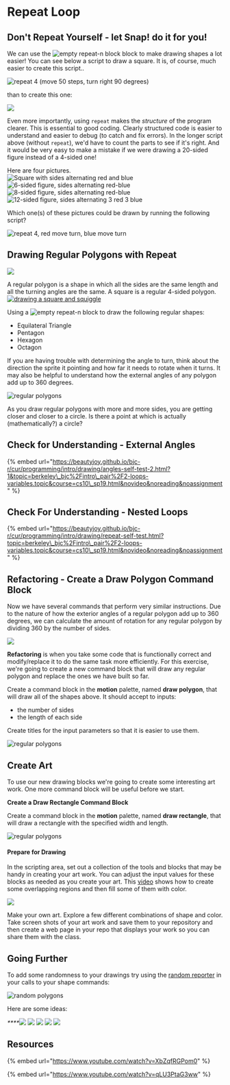 # Repeat Loop

## Don't Repeat Yourself - let Snap! do it for you!

We can use the ![empty repeat-n block](https://beautyjoy.github.io/bjc-r/img/blocks/repeat.png) block to make drawing shapes a lot easier! You can see below a script to draw a square. It is, of course, much easier to create this script..

  
![repeat 4 \(move 50 steps, turn right 90 degrees\)](https://bjc.edc.org/Sept2015/bjc-r/img/1-introduction/repeat-4%28move-50-turn-right-90%29.png)  


than to create this one:

![](https://bjc.edc.org/Sept2015/bjc-r/img/1-introduction/move-50-turn-right-90-%284-times%29.png)

Even more importantly, using `repeat` makes the _structure_ of the program clearer. This is essential to good coding. Clearly structured code is easier to understand and easier to debug \(to catch and fix errors\). In the longer script above \(without `repeat`\), we'd have to count the parts to see if it's right. And it would be very easy to make a mistake if we were drawing a 20-sided figure instead of a 4-sided one!

Here are four pictures.  
![Square with sides alternating red and blue](https://bjc.edc.org/Sept2015/bjc-r/img/1-introduction/Square-alternating-red-and-blue.png) ![6-sided figure, sides alternating red-blue](https://bjc.edc.org/Sept2015/bjc-r/img/1-introduction/6-sided-figure-alternating-red-and-blue.png) ![8-sided figure, sides alternating red-blue](https://bjc.edc.org/Sept2015/bjc-r/img/1-introduction/8-sided-figure-alternating-red-and-blue.png) ![12-sided figure, sides alternating 3 red 3 blue](https://bjc.edc.org/Sept2015/bjc-r/img/1-introduction/12-sided-figure-alternating-3-red-and-3-blue.png)  


Which one\(s\) of these pictures could be drawn by running the following script? 

![repeat 4, red move turn, blue move turn](https://bjc.edc.org/Sept2015/bjc-r/img/1-introduction/non-pseudo.png)

## Drawing Regular Polygons with Repeat

![](../.gitbook/assets/image%20%28113%29.png)

A regular polygon is a shape in which all the sides are the same length and all the turning angles are the same. A square is a regular 4-sided polygon.[![drawing a square and squiggle](https://beautyjoy.github.io/bjc-r/img/looping/drawing-regular-polygons.gif)](http://snap.berkeley.edu/snapsource/snap.html#open:https://beautyjoy.github.io/bjc-r/prog/loop/draw-square-and-squiggle.xml)

Using a ![empty repeat-n block](https://beautyjoy.github.io/bjc-r/img/blocks/repeat.png) to draw the following regular shapes:

* Equilateral Triangle
* Pentagon
* Hexagon
* Octagon

If you are having trouble with determining the angle to turn, think about the direction the sprite it pointing and how far it needs to rotate when it turns. It may also be helpful to understand how the external angles of any polygon add up to 360 degrees.

![regular polygons](https://github.com/hoc-labs/images/blob/main/racecar.gif?raw=true)

As you draw regular polygons with more and more sides, you are getting closer and closer to a circle. Is there a point at which is actually \(mathematically?\) a circle?

## Check for Understanding - External Angles

{% embed url="https://beautyjoy.github.io/bjc-r/cur/programming/intro/drawing/angles-self-test-2.html?1&topic=berkeley\_bjc%2Fintro\_pair%2F2-loops-variables.topic&course=cs10\_sp19.html&novideo&noreading&noassignment" %}

## Check For Understanding - Nested Loops

{% embed url="https://beautyjoy.github.io/bjc-r/cur/programming/intro/drawing/repeat-self-test.html?topic=berkeley\_bjc%2Fintro\_pair%2F2-loops-variables.topic&course=cs10\_sp19.html&novideo&noreading&noassignment" %}

## **Refactoring - Create a Draw Polygon Command Block**

Now we have several commands that perform very similar instructions. Due to the nature of how the exterior angles of a regular polygon add up to 360 degrees, we can calculate the amount of rotation for any regular polygon by dividing 360 by the number of sides.

![](../.gitbook/assets/image%20%2899%29.png)

**Refactoring** is when you take some code that is functionally correct and modify/replace it to do the same task more efficiently. For this exercise, we're going to create a new command block that will draw any regular polygon and replace the ones we have built so far.

Create a command block in the **motion** palette, named **draw polygon**, that will draw all of the shapes above. It should accept to inputs:

* the number of sides
* the length of each side

Create titles for the input parameters so that it is easier to use them.

![regular polygons](https://github.com/hoc-labs/images/blob/main/draw-polygon.png?raw=true)

## **Create Art**

To use our new drawing blocks we're going to create some interesting art work. One more command block will be useful before we start.

**Create a Draw Rectangle Command Block**

Create a command block in the **motion** palette, named **draw rectangle**, that will draw a rectangle with the specified width and length.

![regular polygons](https://github.com/hoc-labs/images/blob/main/draw-rect.png?raw=true)

#### Prepare for Drawing

In the scripting area, set out a collection of the tools and blocks that may be handy in creating your art work. You can adjust the input values for these blocks as needed as you create your art. This [video](https://www.youtube.com/embed/pthWazhu474?rel=0) shows how to create some overlapping regions and then fill some of them with color.

![](https://github.com/hoc-labs/images/blob/main/poly-video.png?raw=true)

Make your own art. Explore a few different combinations of shape and color. Take screen shots of your art work and save them to your repository and then create a web page in your  repo that displays your work so you can share them with the class.

## Going Further

To add some randomness to your drawings try using the [random reporter]() in your calls to your shape commands:

![random polygons](https://github.com/hoc-labs/images/blob/main/random-polys.png?raw=true)

Here are some ideas:

_\*\*\*\*_![](https://github.com/hoc-labs/images/blob/main/random-polys-2.png?raw=true) ![](https://github.com/hoc-labs/images/blob/main/random-polys-3.png?raw=true) ![](https://github.com/hoc-labs/images/blob/main/random-polys-4.png?raw=true) ![](https://github.com/hoc-labs/images/blob/main/just-reds.png?raw=true) ![](https://github.com/hoc-labs/images/blob/main/AbstractArtReflect.png?raw=true) 

## Resources

{% embed url="https://www.youtube.com/watch?v=XbZqfRGPom0" %}

{% embed url="https://www.youtube.com/watch?v=qLU3PtaG3ww" %}

